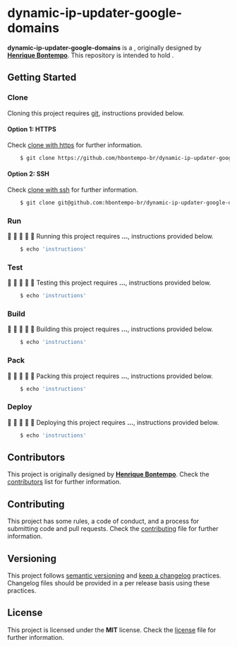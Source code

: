 # dynamic-ip-updater-google-domains

**dynamic-ip-updater-google-domains** is a <AWESOME PROJECT DESCRIPTION HERE>,
originally designed by **[Henrique Bontempo][author]**. This repository is
intended to hold <REPOSITORY INTENTION>.

## Getting Started

### Clone

Cloning this project requires [git][git], instructions provided below.

#### Option 1: HTTPS

Check [clone with https][git_clone_https] for further information.

```bash
    $ git clone https://github.com/hbontempo-br/dynamic-ip-updater-google-domains.git
```

#### Option 2: SSH

Check [clone with ssh][git_clone_ssh] for further information.

```bash
    $ git clone git@github.com:hbontempo-br/dynamic-ip-updater-google-domains.git
```

### Run

:construction: :construction: :construction: :construction: :construction:
Running this project requires **...**, instructions provided below.

```bash
    $ echo 'instructions'
```

### Test

:construction: :construction: :construction: :construction: :construction:
Testing this project requires **...**, instructions provided below.

```bash
    $ echo 'instructions'
```

### Build

:construction: :construction: :construction: :construction: :construction:
Building this project requires **...**, instructions provided below.

```bash
    $ echo 'instructions'
```

### Pack

:construction: :construction: :construction: :construction: :construction:
Packing this project requires **...**, instructions provided below.

```bash
    $ echo 'instructions'
```

### Deploy

:construction: :construction: :construction: :construction: :construction:
Deploying this project requires **...**, instructions provided below.

```bash
    $ echo 'instructions'
```

## Contributors

This project is originally designed by **[Henrique Bontempo][author]**.
Check the [contributors][contributors] list for further information.

## Contributing

This project has some rules, a code of conduct, and a process for submitting
code and pull requests. Check the [contributing](CONTRIBUTING.md) file for
further information.

## Versioning

This project follows [semantic versioning][semantic_versioning] and
[keep a changelog][keep_a_changelog] practices. Changelog files should be
provided in a per release basis using these practices.

## License

This project is licensed under the **MIT** license. Check the [license](LICENSE)
file for further information.



[author]: https://github.com/hbontempo-br/
[git]: https://git-scm.com
[git_clone_https]: https://help.github.com/articles/which-remote-url-should-i-use/#cloning-with-https-urls-recommended
[git_clone_ssh]: https://help.github.com/articles/which-remote-url-should-i-use/#cloning-with-ssh-urls
[contributors]: https://github.com/hbontempo-br/dynamic-ip-updater-google-domains/contributors
[semantic_versioning]: http://semver.org/spec/v2.0.0.html
[keep_a_changelog]: http://keepachangelog.com/en/1.0.0/
